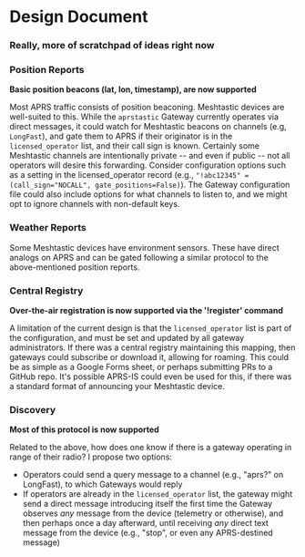 # Design Document
### Really, more of scratchpad of ideas right now

### Position Reports
**Basic position beacons (lat, lon, timestamp), are now supported**

Most APRS traffic consists of position beaconing. Meshtastic devices are well-suited to this. While the `aprstastic` Gateway currently operates via direct messages, it could watch for Meshtastic beacons on channels (e.g, `LongFast`), and gate them to APRS if their originator is in the `licensed_operator` list, and their call sign is known. Certainly some Meshtastic channels are intentionally private -- and even if public -- not all operators will desire this forwarding. Consider configuration options such as a setting in the licensed\_operator record (e.g., ``"!abc12345" = (call_sign="NOCALL", gate_positions=False)``). The Gateway configuration file could also include options for what channels to listen to, and we might opt to ignore channels with non-default keys.

### Weather Reports
Some Meshtastic devices have environment sensors. These have direct analogs on APRS and can be gated following a similar protocol to the above-mentioned position reports.

### Central Registry
**Over-the-air registration is now supported via the '!register' command**

A limitation of the current design is that the `licensed_operator` list is part of the configuration, and must be set and updated by all gateway administrators. If there was a central registry maintaining this mapping, then gateways could subscribe or download it, allowing for roaming. This could be as simple as a Google Forms sheet, or perhaps submitting PRs to a GitHub repo. It's possible APRS-IS could even be used for this, if there was a standard format of announcing your Meshtastic device.

### Discovery
**Most of this protocol is now supported**

Related to the above, how does one know if there is a gateway operating in range of their radio? I propose two options:
- Operators could send a query message to a channel (e.g., "aprs?" on LongFast), to which Gateways would reply
- If operators are already in the `licensed_operator` list, the gateway might send a direct message introducing itself the first time the Gateway observes *any* message from the device (telemetry or otherwise), and then perhaps once a day afterward, until receiving *any* direct text message from the device (e.g., "stop", or even any APRS-destined message)

